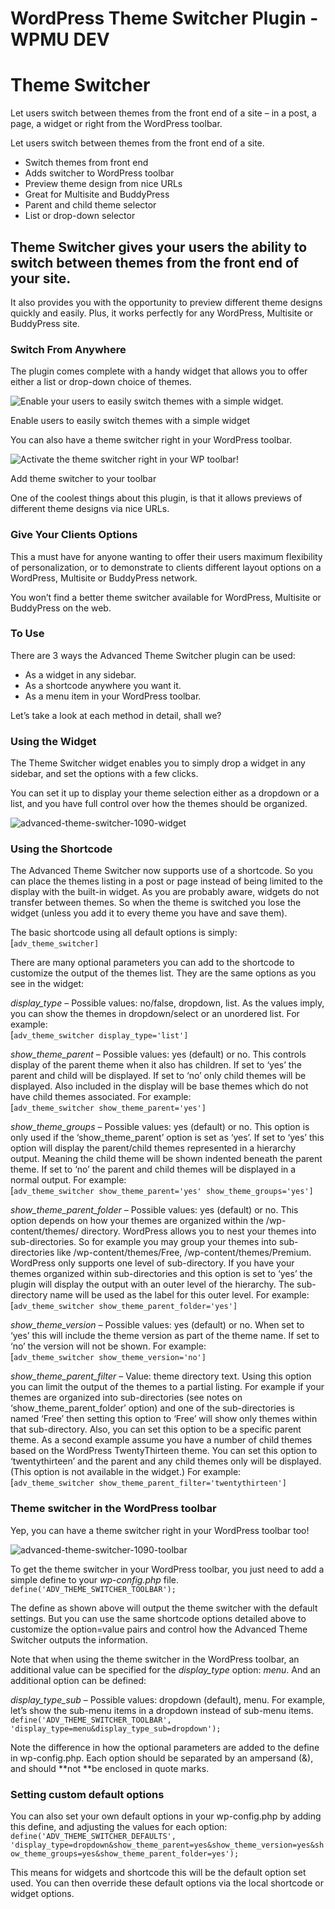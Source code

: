 # WordPress Theme Switcher Plugin - WPMU DEV

# Theme Switcher

Let users switch between themes from the front end of a site – in a post, a page, a widget or right from the WordPress toolbar.


Let users switch between themes from the front end of a site.

* Switch themes from front end 
* Adds switcher to WordPress toolbar 
* Preview theme design from nice URLs 
* Great for Multisite and BuddyPress 
* Parent and child theme selector 
* List or drop-down selector 

## Theme Switcher gives your users the ability to switch between themes from the front end of your site.

It also provides you with the opportunity to preview different theme designs quickly and easily. Plus, it works perfectly for any WordPress, Multisite or BuddyPress site.

### Switch From Anywhere

The plugin comes complete with a handy widget that allows you to offer either a list or drop-down choice of themes.

![Enable your users to easily switch themes with a simple widget.][35]

Enable users to easily switch themes with a simple widget

You can also have a theme switcher right in your WordPress toolbar.

![Activate the theme switcher right in your WP toolbar!][36]

Add theme switcher to your toolbar

One of the coolest things about this plugin, is that it allows previews of different theme designs via nice URLs.

### Give Your Clients Options

This a must have for anyone wanting to offer their users maximum flexibility of personalization, or to demonstrate to clients different layout options on a WordPress, Multisite or BuddyPress network.

You won’t find a better theme switcher available for WordPress, Multisite or BuddyPress on the web.

### To Use

There are 3 ways the Advanced Theme Switcher plugin can be used:

* As a widget in any sidebar.
* As a shortcode anywhere you want it.
* As a menu item in your WordPress toolbar.

Let’s take a look at each method in detail, shall we?

### Using the Widget

The Theme Switcher widget enables you to simply drop a widget in any sidebar, and set the options with a few clicks.

You can set it up to display your theme selection either as a dropdown or a list, and you have full control over how the themes should be organized.

![advanced-theme-switcher-1090-widget][35]

### Using the Shortcode

The Advanced Theme Switcher now supports use of a shortcode. So you can place the themes listing in a post or page instead of being limited to the display with the built-in widget. As you are probably aware, widgets do not transfer between themes. So when the theme is switched you lose the widget (unless you add it to every theme you have and save them).

The basic shortcode using all default options is simply:  
[`adv_theme_switcher]`

There are many optional parameters you can add to the shortcode to customize the output of the themes list. They are the same options as you see in the widget:

_display_type_ – Possible values: no/false, dropdown, list. As the values imply, you can show the themes in dropdown/select or an unordered list. For example:  
[`adv_theme_switcher display_type='list']`

_show_theme_parent_ – Possible values: yes (default) or no. This controls display of the parent theme when it also has children. If set to ‘yes’ the parent and child will be displayed. If set to ‘no’ only child themes will be displayed. Also included in the display will be base themes which do not have child themes associated. For example:  
[`adv_theme_switcher show_theme_parent='yes']`

_show_theme_groups_ – Possible values: yes (default) or no. This option is only used if the ‘show_theme_parent’ option is set as ‘yes’. If set to ‘yes’ this option will display the parent/child themes represented in a hierarchy output. Meaning the child theme will be shown indented beneath the parent theme. If set to ‘no’ the parent and child themes will be displayed in a normal output. For example:  
[`adv_theme_switcher show_theme_parent='yes' show_theme_groups='yes']`

_show_theme_parent_folder_ – Possible values: yes (default) or no. This option depends on how your themes are organized within the /wp-content/themes/ directory. WordPress allows you to nest your themes into sub-directories. So for example you may group your themes into sub-directories like /wp-content/themes/Free, /wp-content/themes/Premium. WordPress only supports one level of sub-directory. If you have your themes organized within sub-directories and this option is set to ‘yes’ the plugin will display the output with an outer level of the hierarchy. The sub-directory name will be used as the label for this outer level. For example:  
[`adv_theme_switcher show_theme_parent_folder='yes']`

_show_theme_version_ – Possible values: yes (default) or no. When set to ‘yes’ this will include the theme version as part of the theme name. If set to ‘no’ the version will not be shown. For example:  
[`adv_theme_switcher show_theme_version='no']`

_show_theme_parent_filter_ – Value: theme directory text. Using this option you can limit the output of the themes to a partial listing. For example if your themes are organized into sub-directories (see notes on ‘show_theme_parent_folder’ option) and one of the sub-directories is named ‘Free’ then setting this option to ‘Free’ will show only themes within that sub-directory. Also, you can set this option to be a specific parent theme. As a second example assume you have a number of child themes based on the WordPress TwentyThirteen theme. You can set this option to ‘twentythirteen’ and the parent and any child themes only will be displayed. (This option is not available in the widget.) For example:  
[`adv_theme_switcher show_theme_parent_filter='twentythirteen']`

### Theme switcher in the WordPress toolbar

Yep, you can have a theme switcher right in your WordPress toolbar too!

![advanced-theme-switcher-1090-toolbar][36]

To get the theme switcher in your WordPress toolbar, you just need to add a simple define to your _wp-config.php_ file.  
`define('ADV_THEME_SWITCHER_TOOLBAR');`

The define as shown above will output the theme switcher with the default settings. But you can use the same shortcode options detailed above to customize the option=value pairs and control how the Advanced Theme Switcher outputs the information.

Note that when using the theme switcher in the WordPress toolbar, an additional value can be specified for the _display_type_ option: _menu_. And an additional option can be defined:

_display_type_sub_ – Possible values: dropdown (default), menu. For example, let’s show the sub-menu items in a dropdown instead of sub-menu items.  
`define('ADV_THEME_SWITCHER_TOOLBAR', 'display_type=menu&display_type_sub=dropdown');`

Note the difference in how the optional parameters are added to the define in wp-config.php. Each option should be separated by an ampersand (&), and should **not **be enclosed in quote marks.

### Setting custom default options

You can also set your own default options in your wp-config.php by adding this define, and adjusting the values for each option:  
`define('ADV_THEME_SWITCHER_DEFAULTS', 'display_type=dropdown&show_theme_parent=yes&show_theme_version=yes&show_theme_groups=yes&show_theme_parent_folder=yes');`

This means for widgets and shortcode this will be the default option set used. You can then override these default options via the local shortcode or widget options.


[35]: https://premium.wpmudev.org/wp-content/uploads/2009/12/advanced-theme-switcher-1090-widget1.png
[36]: https://premium.wpmudev.org/wp-content/uploads/2009/12/advanced-theme-switcher-1090-toolbar1.png

